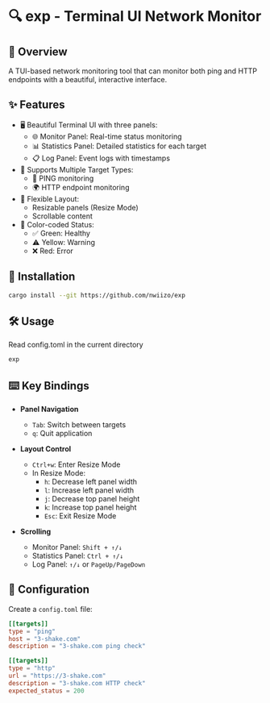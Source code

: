 # 🔍 exp - Terminal UI Network Monitor

## 🌟 Overview
A TUI-based network monitoring tool that can monitor both ping and HTTP endpoints with a beautiful, interactive interface.

## ✨ Features
- 🖥️ Beautiful Terminal UI with three panels:
  - 🌐 Monitor Panel: Real-time status monitoring
  - 📊 Statistics Panel: Detailed statistics for each target
  - 📋 Log Panel: Event logs with timestamps
- 🎯 Supports Multiple Target Types:
  - 🏓 PING monitoring
  - 🌍 HTTP endpoint monitoring
- 📐 Flexible Layout:
  - Resizable panels (Resize Mode)
  - Scrollable content
- 🎨 Color-coded Status:
  - ✅ Green: Healthy
  - ⚠️ Yellow: Warning
  - ❌ Red: Error

## 🚀 Installation
```bash
cargo install --git https://github.com/nwiizo/exp
```

## 🛠️ Usage
Read config.toml in the current directory
```bash
exp 
```

## ⌨️ Key Bindings
- **Panel Navigation**
  - `Tab`: Switch between targets
  - `q`: Quit application

- **Layout Control**
  - `Ctrl+w`: Enter Resize Mode
  - In Resize Mode:
    - `h`: Decrease left panel width
    - `l`: Increase left panel width
    - `j`: Decrease top panel height
    - `k`: Increase top panel height
    - `Esc`: Exit Resize Mode

- **Scrolling**
  - Monitor Panel: `Shift + ↑/↓`
  - Statistics Panel: `Ctrl + ↑/↓`
  - Log Panel: `↑/↓` or `PageUp/PageDown`

## 📝 Configuration
Create a `config.toml` file:
```toml
[[targets]]
type = "ping"
host = "3-shake.com"
description = "3-shake.com ping check"

[[targets]]
type = "http"
url = "https://3-shake.com"
description = "3-shake.com HTTP check"
expected_status = 200
```
